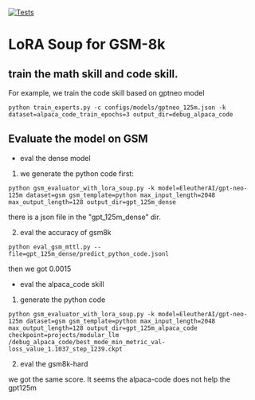 [![Tests](https://github.com/microsoft/mttl/actions/workflows/tests.yml/badge.svg)](https://github.com/microsoft/mttl/actions/workflows/tests.yml)

# LoRA Soup for GSM-8k 


## train the math skill and code skill. 

For example, we train the code skill based on gptneo model 

```
python train_experts.py -c configs/models/gptneo_125m.json -k dataset=alpaca_code_train_epochs=3 output_dir=debug_alpaca_code
```





## Evaluate the model on GSM

- eval the dense model

1) we generate the python code first:

```
python gsm_evaluator_with_lora_soup.py -k model=EleutherAI/gpt-neo-125m dataset=gsm gsm_template=python max_input_length=2048 max_output_length=128 output_dir=gpt_125m_dense
```
there is a json file in the "gpt_125m_dense" dir. 

2) eval the accuracy of gsm8k

```
python eval_gsm_mttl.py --file=gpt_125m_dense/predict_python_code.jsonl
```

then we got 0.0015


- eval the alpaca_code skill

1) generate the python code

```
python gsm_evaluator_with_lora_soup.py -k model=EleutherAI/gpt-neo-125m dataset=gsm gsm_template=python max_input_length=2048 max_output_length=128 output_dir=gpt_125m_alpaca_code checkpoint=projects/modular_llm
/debug_alpaca_code/best_mode_min_metric_val-loss_value_1.1037_step_1239.ckpt
```

2) eval the gsm8k-hard

we got the same score. It seems the alpaca-code does not help the gpt125m